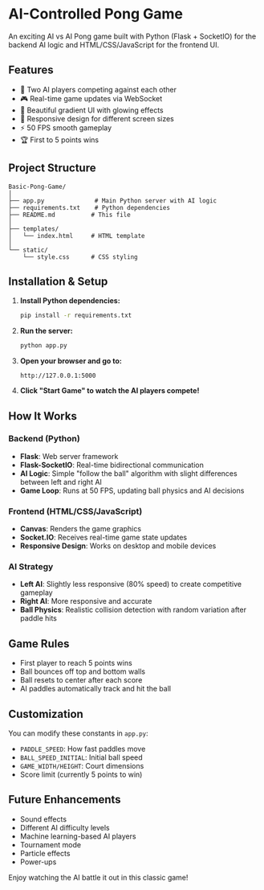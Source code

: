 # AI-Controlled Pong Game

An exciting AI vs AI Pong game built with Python (Flask + SocketIO) for the backend AI logic and HTML/CSS/JavaScript for the frontend UI.

## Features

- 🤖 Two AI players competing against each other
- 🎮 Real-time game updates via WebSocket
- 🎨 Beautiful gradient UI with glowing effects
- 📱 Responsive design for different screen sizes
- ⚡ 50 FPS smooth gameplay
- 🏆 First to 5 points wins

## Project Structure

```
Basic-Pong-Game/
│
├── app.py              # Main Python server with AI logic
├── requirements.txt    # Python dependencies
├── README.md          # This file
│
├── templates/
│   └── index.html     # HTML template
│
└── static/
    └── style.css      # CSS styling
```

## Installation & Setup

1. **Install Python dependencies:**
   ```bash
   pip install -r requirements.txt
   ```

2. **Run the server:**
   ```bash
   python app.py
   ```

3. **Open your browser and go to:**
   ```
   http://127.0.0.1:5000
   ```

4. **Click "Start Game" to watch the AI players compete!**

## How It Works

### Backend (Python)
- **Flask**: Web server framework
- **Flask-SocketIO**: Real-time bidirectional communication
- **AI Logic**: Simple "follow the ball" algorithm with slight differences between left and right AI
- **Game Loop**: Runs at 50 FPS, updating ball physics and AI decisions

### Frontend (HTML/CSS/JavaScript)
- **Canvas**: Renders the game graphics
- **Socket.IO**: Receives real-time game state updates
- **Responsive Design**: Works on desktop and mobile devices

### AI Strategy
- **Left AI**: Slightly less responsive (80% speed) to create competitive gameplay
- **Right AI**: More responsive and accurate
- **Ball Physics**: Realistic collision detection with random variation after paddle hits

## Game Rules

- First player to reach 5 points wins
- Ball bounces off top and bottom walls
- Ball resets to center after each score
- AI paddles automatically track and hit the ball

## Customization

You can modify these constants in `app.py`:
- `PADDLE_SPEED`: How fast paddles move
- `BALL_SPEED_INITIAL`: Initial ball speed
- `GAME_WIDTH/HEIGHT`: Court dimensions
- Score limit (currently 5 points to win)

## Future Enhancements

- Sound effects
- Different AI difficulty levels  
- Machine learning-based AI players
- Tournament mode
- Particle effects
- Power-ups

Enjoy watching the AI battle it out in this classic game!
